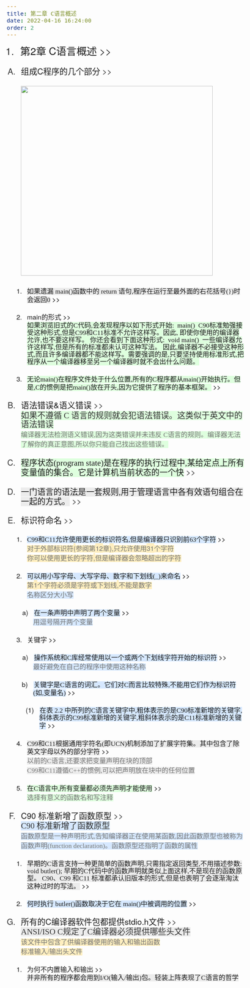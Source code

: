 ```yaml
---
title: 第二章 C语言概述
date: 2022-04-16 16:24:00
order: 2
---
```


<html><head><meta http-equiv="Content-Type" content="text/html; charset=utf-8" /><meta http-equiv="Content-Style-Type" content="text/css" /><meta name="generator" content="Aspose.Words for .NET 22.1.0" /><title></title></head><body style="font-family:'Helvetica Neue'; font-size:13pt"><div><ol type="1" style="margin:0pt; padding-left:0pt"><li style="margin-left:20pt; line-height:110%; padding-left:6.5pt; font-size:20pt; color:#323232"><a name="_Ref4C93E3A8"><span style="font-family:'Times New Roman'">第</span><span>2</span><span style="font-family:'Times New Roman'">章 </span><span>C</span><span style="font-family:'Times New Roman'">语言概述</span></a><a href="marginnote3app://note/D57BE358-796C-4663-8A92-A6054C93E3A8" style="text-decoration:none"><span style="font-family:'Times New Roman'; color:#323232; -aw-import:spaces">&#xa0;</span><span style="color:#323232">&gt;&gt;</span></a><span style="-aw-bookmark-end:_Ref4C93E3A8"></span></li></ol><p style="margin-top:0pt; margin-left:16pt; margin-bottom:0pt"><span style="color:#737373; -aw-import:ignore">&#xa0;</span></p><ol type="A" style="margin:0pt; padding-left:0pt"><li style="margin-left:21.5pt; line-height:110%; padding-left:6.5pt; font-size:16pt; color:#323232"><a name="_Ref3D1B5DC3"><span style="font-family:'Times New Roman'">组成</span><span>C</span><span style="font-family:'Times New Roman'">程序的几个部分</span></a><a href="marginnote3app://note/74CC9900-CE68-4BD9-BC11-92F33D1B5DC3" style="text-decoration:none"><span style="font-family:'Times New Roman'; color:#323232; -aw-import:spaces">&#xa0;</span><span style="color:#323232">&gt;&gt;</span></a><span style="-aw-bookmark-end:_Ref3D1B5DC3"></span></li></ol><p style="margin-top:0pt; margin-left:28pt; margin-bottom:0pt"><br /><img src="https://static.ooowl.fun/s/ur34ve" width="502" height="496" alt="" style="-aw-left-pos:0pt; -aw-rel-hpos:column; -aw-rel-vpos:paragraph; -aw-top-pos:0pt; -aw-wrap-type:inline" /><span style="color:#737373; -aw-import:ignore">&#xa0;</span></p><p style="margin-top:0pt; margin-left:28pt; margin-bottom:0pt"><span style="color:#737373; -aw-import:ignore">&#xa0;</span></p><ol type="1" style="margin:0pt; padding-left:0pt"><li style="margin-left:33.5pt; line-height:110%; padding-left:6.5pt"><a name="_RefE7E6A407"><span style="font-family:'Times New Roman'; background-color:#ececec">如果遗漏 </span><span style="font-family:Georgia; background-color:#ececec">main()</span><span style="font-family:'Times New Roman'; background-color:#ececec">函数中的 </span><span style="font-family:Georgia; background-color:#ececec">return </span><span style="font-family:'Times New Roman'; background-color:#ececec">语句</span><span style="font-family:Georgia; background-color:#ececec">,</span><span style="font-family:'Times New Roman'; background-color:#ececec">程序在运行至最外面的右花括号</span><span style="font-family:Georgia; background-color:#ececec">(})</span><span style="font-family:'Times New Roman'; background-color:#ececec">时会返回</span><span style="font-family:Georgia; background-color:#ececec">0</span></a><a href="marginnote3app://note/B3B0E236-19EF-441B-BE4C-3232E7E6A407" style="text-decoration:none"><span style="color:#000000; -aw-import:spaces">&#xa0;</span><span style="color:#000000">&gt;&gt;</span></a><span style="-aw-bookmark-end:_RefE7E6A407"></span></li></ol><p style="margin-top:0pt; margin-left:40pt; margin-bottom:0pt"><span style="color:#737373; -aw-import:ignore">&#xa0;</span></p><ol start="2" type="1" style="margin:0pt; padding-left:0pt"><li style="margin-left:33.5pt; line-height:110%; padding-left:6.5pt"><a name="_Ref1925AA40"><span>main</span><span style="font-family:'Times New Roman'">的形式</span></a><a href="marginnote3app://note/6AD56F16-4146-466A-8735-CD2F1925AA40" style="text-decoration:none"><span style="font-family:'Times New Roman'; color:#000000; -aw-import:spaces">&#xa0;</span><span style="color:#000000">&gt;&gt;</span></a><br /><span style="font-family:'Times New Roman'; background-color:#deffde">如果浏览旧式的</span><span style="font-family:Georgia; background-color:#deffde">C</span><span style="font-family:'Times New Roman'; background-color:#deffde">代码</span><span style="font-family:Georgia; background-color:#deffde">,</span><span style="font-family:'Times New Roman'; background-color:#deffde">会发现程序以如下形式开始</span><span style="font-family:Georgia; background-color:#deffde">:</span><span style="font-family:Georgia; background-color:#deffde; -aw-import:spaces">&#xa0; </span><span style="font-family:Georgia; background-color:#deffde">main()</span><span style="font-family:Georgia; background-color:#deffde; -aw-import:spaces">&#xa0; </span><span style="font-family:Georgia; background-color:#deffde">C90</span><span style="font-family:'Times New Roman'; background-color:#deffde">标准勉强接受这种形式</span><span style="font-family:Georgia; background-color:#deffde">,</span><span style="font-family:'Times New Roman'; background-color:#deffde">但是</span><span style="font-family:Georgia; background-color:#deffde">C99</span><span style="font-family:'Times New Roman'; background-color:#deffde">和</span><span style="font-family:Georgia; background-color:#deffde">C11</span><span style="font-family:'Times New Roman'; background-color:#deffde">标准不允许这样写。因此</span><span style="font-family:Georgia; background-color:#deffde">, </span><span style="font-family:'Times New Roman'; background-color:#deffde">即使你使用的编译器允许</span><span style="font-family:Georgia; background-color:#deffde">,</span><span style="font-family:'Times New Roman'; background-color:#deffde">也不要这样写。 你还会看到下面这种形式</span><span style="font-family:Georgia; background-color:#deffde">:</span><span style="font-family:Georgia; background-color:#deffde; -aw-import:spaces">&#xa0; </span><span style="font-family:Georgia; background-color:#deffde">void main()</span><span style="font-family:Georgia; background-color:#deffde; -aw-import:spaces">&#xa0; </span><span style="font-family:'Times New Roman'; background-color:#deffde">一些编译器允许这样写</span><span style="font-family:Georgia; background-color:#deffde">,</span><span style="font-family:'Times New Roman'; background-color:#deffde">但是所有的标准都未认可这种写法。 因此</span><span style="font-family:Georgia; background-color:#deffde">,</span><span style="font-family:'Times New Roman'; background-color:#deffde">编译器不必接受这种形式</span><span style="font-family:Georgia; background-color:#deffde">,</span><span style="font-family:'Times New Roman'; background-color:#deffde">而且许多编译器都不能这样写。需要强调的是</span><span style="font-family:Georgia; background-color:#deffde">,</span><span style="font-family:'Times New Roman'; background-color:#deffde">只要坚持使用标准形式</span><span style="font-family:Georgia; background-color:#deffde">,</span><span style="font-family:'Times New Roman'; background-color:#deffde">把程序从一个编译器移至另一个编译器时就不会出什么问题。</span><span style="-aw-bookmark-end:_Ref1925AA40"></span></li></ol><p style="margin-top:0pt; margin-left:40pt; margin-bottom:0pt"><span style="color:#737373; -aw-import:ignore">&#xa0;</span></p><ol start="3" type="1" style="margin:0pt; padding-left:0pt"><li style="margin-left:33.5pt; line-height:110%; padding-left:6.5pt"><a name="_Ref6EFFE55B"><span style="font-family:'Times New Roman'; background-color:#deffde">无论</span><span style="font-family:Georgia; background-color:#deffde">main()</span><span style="font-family:'Times New Roman'; background-color:#deffde">在程序文件处于什么位置</span><span style="font-family:Georgia; background-color:#deffde">,</span><span style="font-family:'Times New Roman'; background-color:#deffde">所有的</span><span style="font-family:Georgia; background-color:#deffde">C</span><span style="font-family:'Times New Roman'; background-color:#deffde">程序都从</span><span style="font-family:Georgia; background-color:#deffde">main()</span><span style="font-family:'Times New Roman'; background-color:#deffde">开始执行。但是</span><span style="font-family:Georgia; background-color:#deffde">,C</span><span style="font-family:'Times New Roman'; background-color:#deffde">的惯例是把</span><span style="font-family:Georgia; background-color:#deffde">main()</span><span style="font-family:'Times New Roman'; background-color:#deffde">放在开头</span><span style="font-family:Georgia; background-color:#deffde">,</span><span style="font-family:'Times New Roman'; background-color:#deffde">因为它提供了程序的基本框架。</span></a><a href="marginnote3app://note/A4494088-62CB-48E4-8C8E-EC9B6EFFE55B" style="text-decoration:none"><span style="font-family:'Times New Roman'; color:#000000; -aw-import:spaces">&#xa0;</span><span style="color:#000000">&gt;&gt;</span></a><span style="-aw-bookmark-end:_Ref6EFFE55B"></span></li></ol><p style="margin-top:0pt; margin-left:40pt; margin-bottom:0pt"><span style="color:#737373; -aw-import:ignore">&#xa0;</span></p><ol start="2" type="A" style="margin:0pt; padding-left:0pt"><li style="margin-left:21.5pt; line-height:110%; padding-left:6.5pt; font-size:16pt; color:#323232"><a name="_Ref86A3FB83"><span style="font-family:'Times New Roman'">语法错误</span><span>&amp;</span><span style="font-family:'Times New Roman'">语义错误</span></a><a href="marginnote3app://note/512A6032-7FCC-4DE0-9483-7C7B86A3FB83" style="text-decoration:none"><span style="font-family:'Times New Roman'; color:#323232; -aw-import:spaces">&#xa0;</span><span style="color:#323232">&gt;&gt;</span></a><br /><span style="font-family:'Times New Roman'; background-color:#deffde">如果不遵循 </span><span style="font-family:Georgia; background-color:#deffde">C </span><span style="font-family:'Times New Roman'; background-color:#deffde">语言的规则就会犯语法错误。这类似于英文中的语法错误</span><span style="-aw-bookmark-end:_Ref86A3FB83"></span></li></ol><p style="margin-top:0pt; margin-left:28pt; margin-bottom:0pt"><span style="font-family:'Times New Roman'; color:#737373; background-color:#deffde">编译器无法检测语义错误</span><span style="font-family:Georgia; color:#737373; background-color:#deffde">,</span><span style="font-family:'Times New Roman'; color:#737373; background-color:#deffde">因为这类错误并未违反 </span><span style="font-family:Georgia; color:#737373; background-color:#deffde">C</span><span style="font-family:'Times New Roman'; color:#737373; background-color:#deffde">语言的规则。编译器无法了解你的真正意图</span><span style="font-family:Georgia; color:#737373; background-color:#deffde">,</span><span style="font-family:'Times New Roman'; color:#737373; background-color:#deffde">所以你只能自己找出这些错误。</span></p><p style="margin-top:0pt; margin-left:28pt; margin-bottom:0pt"><span style="color:#737373; -aw-import:ignore">&#xa0;</span></p><ol start="3" type="A" style="margin:0pt; padding-left:0pt"><li style="margin-left:21.5pt; line-height:110%; padding-left:6.5pt; font-size:16pt; color:#323232"><a name="_Ref1DFA36F3"><span style="font-family:'Times New Roman'; background-color:#deffde">程序状态</span><span style="font-family:Georgia; background-color:#deffde">(program state)</span><span style="font-family:'Times New Roman'; background-color:#deffde">是在程序的执行过程中</span><span style="font-family:Georgia; background-color:#deffde">,</span><span style="font-family:'Times New Roman'; background-color:#deffde">某给定点上所有变量值的集合。它是计算机当前状态的一个快</span></a><a href="marginnote3app://note/41F79200-5ED7-4619-A34C-A1801DFA36F3" style="text-decoration:none"><span style="font-family:'Times New Roman'; color:#323232; -aw-import:spaces">&#xa0;</span><span style="color:#323232">&gt;&gt;</span></a><span style="-aw-bookmark-end:_Ref1DFA36F3"></span></li></ol><p style="margin-top:0pt; margin-left:28pt; margin-bottom:0pt"><span style="color:#737373; -aw-import:ignore">&#xa0;</span></p><ol start="4" type="A" style="margin:0pt; padding-left:0pt"><li style="margin-left:21.5pt; line-height:110%; padding-left:6.5pt; font-size:16pt; color:#323232"><a name="_Ref547202E3"><span style="font-family:'Times New Roman'; background-color:#ececec">一门语言的语法是一套规则</span><span style="font-family:Georgia; background-color:#ececec">,</span><span style="font-family:'Times New Roman'; background-color:#ececec">用于管理语言中各有效语句组合在一起的方式。</span></a><a href="marginnote3app://note/9D6634DB-A4D5-4289-A163-4CB5547202E3" style="text-decoration:none"><span style="font-family:'Times New Roman'; color:#323232; -aw-import:spaces">&#xa0;</span><span style="color:#323232">&gt;&gt;</span></a><span style="-aw-bookmark-end:_Ref547202E3"></span></li></ol><p style="margin-top:0pt; margin-left:28pt; margin-bottom:0pt"><span style="color:#737373; -aw-import:ignore">&#xa0;</span></p><ol start="5" type="A" style="margin:0pt; padding-left:0pt"><li style="margin-left:21.5pt; line-height:110%; padding-left:6.5pt; font-size:16pt; color:#323232"><a name="_RefD71AA2EB"><span style="font-family:'Times New Roman'">标识符命名</span></a><a href="marginnote3app://note/076B29A6-22B3-4A40-9E01-8A9AD71AA2EB" style="text-decoration:none"><span style="font-family:'Times New Roman'; color:#323232; -aw-import:spaces">&#xa0;</span><span style="color:#323232">&gt;&gt;</span></a><span style="-aw-bookmark-end:_RefD71AA2EB"></span></li></ol><p style="margin-top:0pt; margin-left:28pt; margin-bottom:0pt"><span style="color:#737373; -aw-import:ignore">&#xa0;</span></p><ol type="1" style="margin:0pt; padding-left:0pt"><li style="margin-left:33.5pt; line-height:110%; padding-left:6.5pt"><a name="_Ref942070E9"><span style="font-family:Georgia; background-color:#d6e8ff">C99</span><span style="font-family:'Times New Roman'; background-color:#d6e8ff">和</span><span style="font-family:Georgia; background-color:#d6e8ff">C11</span><span style="font-family:'Times New Roman'; background-color:#d6e8ff">允许使用更长的标识符名</span><span style="font-family:Georgia; background-color:#d6e8ff">,</span><span style="font-family:'Times New Roman'; background-color:#d6e8ff">但是编译器只识别前</span><span style="font-family:Georgia; background-color:#d6e8ff">63</span><span style="font-family:'Times New Roman'; background-color:#d6e8ff">个字符</span></a><a href="marginnote3app://note/845DB650-9A15-4D59-AB10-04F5942070E9" style="text-decoration:none"><span style="font-family:'Times New Roman'; color:#000000; -aw-import:spaces">&#xa0;</span><span style="color:#000000">&gt;&gt;</span></a><span style="-aw-bookmark-end:_Ref942070E9"></span></li></ol><p style="margin-top:0pt; margin-left:40pt; margin-bottom:0pt"><span style="font-family:'Times New Roman'; color:#737373; background-color:#ffeebf">对于外部标识符</span><span style="color:#737373; background-color:#ffeebf">(</span><span style="font-family:'Times New Roman'; color:#737373; background-color:#ffeebf">参阅第</span><span style="color:#737373; background-color:#ffeebf">12</span><span style="font-family:'Times New Roman'; color:#737373; background-color:#ffeebf">章</span><span style="color:#737373; background-color:#ffeebf">),</span><span style="font-family:'Times New Roman'; color:#737373; background-color:#ffeebf">只允许使用</span><span style="color:#737373; background-color:#ffeebf">31</span><span style="font-family:'Times New Roman'; color:#737373; background-color:#ffeebf">个字符</span><br /><span style="font-family:'Times New Roman'; color:#737373; background-color:#ffeebf">你可以使用更长的字符</span><span style="color:#737373; background-color:#ffeebf">,</span><span style="font-family:'Times New Roman'; color:#737373; background-color:#ffeebf">但是编译器会忽略超出的字符</span></p><p style="margin-top:0pt; margin-left:40pt; margin-bottom:0pt"><span style="color:#737373; -aw-import:ignore">&#xa0;</span></p><ol start="2" type="1" style="margin:0pt; padding-left:0pt"><li style="margin-left:33.5pt; line-height:110%; padding-left:6.5pt"><a name="_Ref34BF5342"><span style="font-family:'Times New Roman'; background-color:#d6e8ff">可以用小写字母、大写字母、数字和下划线</span><span style="font-family:Georgia; background-color:#d6e8ff">(_)</span><span style="font-family:'Times New Roman'; background-color:#d6e8ff">来命名</span></a><a href="marginnote3app://note/3F80D0D5-140C-445D-88A3-6C3834BF5342" style="text-decoration:none"><span style="font-family:'Times New Roman'; color:#000000; -aw-import:spaces">&#xa0;</span><span style="color:#000000">&gt;&gt;</span></a><span style="-aw-bookmark-end:_Ref34BF5342"></span></li></ol><p style="margin-top:0pt; margin-left:40pt; margin-bottom:0pt"><span style="font-family:'Times New Roman'; color:#737373; background-color:#ffeebf">第</span><span style="color:#737373; background-color:#ffeebf">1</span><span style="font-family:'Times New Roman'; color:#737373; background-color:#ffeebf">个字符必须是字符或下划线</span><span style="color:#737373; background-color:#ffeebf">,</span><span style="font-family:'Times New Roman'; color:#737373; background-color:#ffeebf">不能是数字</span><br /><span style="font-family:'Times New Roman'; color:#737373; background-color:#d6e8ff">名称区分大小写</span></p><p style="margin-top:0pt; margin-left:40pt; margin-bottom:0pt"><span style="color:#737373; -aw-import:ignore">&#xa0;</span></p><p style="margin-top:0pt; margin-left:52pt; margin-bottom:0pt; text-indent:-21.6pt; line-height:110%; -aw-import:list-item; -aw-list-level-number:3; -aw-list-number-format:'%3)'; -aw-list-number-styles:'lowerLetter'; -aw-list-number-values:'1'; -aw-list-padding-sml:11.5pt"><span style="-aw-import:ignore"><span>a)</span><span style="width:11.5pt; font:7pt 'Times New Roman'; display:inline-block; -aw-import:spaces">&#xa0;&#xa0;&#xa0;&#xa0;&#xa0;&#xa0;&#xa0; </span></span><a name="_RefA250CF0A"><span style="font-family:'Times New Roman'; background-color:#d6e8ff">在一条声明中声明了两个变量</span></a><a href="marginnote3app://note/8D140001-744C-4282-AB30-8F4CA250CF0A" style="text-decoration:none"><span style="font-family:'Times New Roman'; color:#000000; -aw-import:spaces">&#xa0;</span><span style="color:#000000">&gt;&gt;</span></a><span style="-aw-bookmark-end:_RefA250CF0A"></span></p><p style="margin-top:0pt; margin-left:52pt; margin-bottom:0pt"><span style="font-family:'Times New Roman'; color:#737373; background-color:#d6e8ff">用逗号隔开两个变量</span></p><p style="margin-top:0pt; margin-left:52pt; margin-bottom:0pt"><span style="color:#737373; -aw-import:ignore">&#xa0;</span></p><ol start="3" type="1" style="margin:0pt; padding-left:0pt"><li style="margin-left:33.5pt; line-height:110%; padding-left:6.5pt"><a name="_Ref37B8F83F"><span style="font-family:'Times New Roman'">关键字</span></a><a href="marginnote3app://note/2C5BBD58-0882-4142-80EA-DC3C37B8F83F" style="text-decoration:none"><span style="font-family:'Times New Roman'; color:#000000; -aw-import:spaces">&#xa0;</span><span style="color:#000000">&gt;&gt;</span></a><span style="-aw-bookmark-end:_Ref37B8F83F"></span></li></ol><p style="margin-top:0pt; margin-left:40pt; margin-bottom:0pt"><span style="color:#737373; -aw-import:ignore">&#xa0;</span></p><p style="margin-top:0pt; margin-left:52pt; margin-bottom:0pt; text-indent:-21.6pt; line-height:110%; -aw-import:list-item; -aw-list-level-number:3; -aw-list-number-format:'%3)'; -aw-list-number-styles:'lowerLetter'; -aw-list-number-values:'1'; -aw-list-padding-sml:11.5pt"><span style="-aw-import:ignore"><span>a)</span><span style="width:11.5pt; font:7pt 'Times New Roman'; display:inline-block; -aw-import:spaces">&#xa0;&#xa0;&#xa0;&#xa0;&#xa0;&#xa0;&#xa0; </span></span><a name="_Ref3428E8FE"><span style="font-family:'Times New Roman'; background-color:#d6e8ff">操作系统和</span><span style="font-family:Georgia; background-color:#d6e8ff">C</span><span style="font-family:'Times New Roman'; background-color:#d6e8ff">库经常使用以一个或两个下划线字符开始的标识符</span></a><a href="marginnote3app://note/09BAB377-BD92-40DB-AA4C-C8F23428E8FE" style="text-decoration:none"><span style="font-family:'Times New Roman'; color:#000000; -aw-import:spaces">&#xa0;</span><span style="color:#000000">&gt;&gt;</span></a><span style="-aw-bookmark-end:_Ref3428E8FE"></span></p><p style="margin-top:0pt; margin-left:52pt; margin-bottom:0pt"><span style="font-family:'Times New Roman'; color:#737373; background-color:#d6e8ff">最好避免在自己的程序中使用这种名称</span></p><p style="margin-top:0pt; margin-left:52pt; margin-bottom:0pt"><span style="color:#737373; -aw-import:ignore">&#xa0;</span></p><p style="margin-top:0pt; margin-left:52pt; margin-bottom:0pt; text-indent:-22.33pt; line-height:110%; -aw-import:list-item; -aw-list-level-number:3; -aw-list-number-format:'%3)'; -aw-list-number-styles:'lowerLetter'; -aw-list-number-values:'2'; -aw-list-padding-sml:11.5pt"><span style="-aw-import:ignore"><span>b)</span><span style="width:11.5pt; font:7pt 'Times New Roman'; display:inline-block; -aw-import:spaces">&#xa0;&#xa0;&#xa0;&#xa0;&#xa0;&#xa0;&#xa0; </span></span><a name="_Ref672841B7"><span style="font-family:'Times New Roman'; background-color:#d6e8ff">关键字是</span><span style="font-family:Georgia; background-color:#d6e8ff">C</span><span style="font-family:'Times New Roman'; background-color:#d6e8ff">语言的词汇。它们对</span><span style="font-family:Georgia; background-color:#d6e8ff">C</span><span style="font-family:'Times New Roman'; background-color:#d6e8ff">而言比较特殊</span><span style="font-family:Georgia; background-color:#d6e8ff">,</span><span style="font-family:'Times New Roman'; background-color:#d6e8ff">不能用它们作为标识符</span><span style="font-family:Georgia; background-color:#d6e8ff">(</span><span style="font-family:'Times New Roman'; background-color:#d6e8ff">如</span><span style="font-family:Georgia; background-color:#d6e8ff">,</span><span style="font-family:'Times New Roman'; background-color:#d6e8ff">变量名</span><span style="font-family:Georgia; background-color:#d6e8ff">)</span></a><a href="marginnote3app://note/A92EEFCF-DC62-402C-9B07-727B672841B7" style="text-decoration:none"><span style="color:#000000; -aw-import:spaces">&#xa0;</span><span style="color:#000000">&gt;&gt;</span></a><span style="-aw-bookmark-end:_Ref672841B7"></span></p><p style="margin-top:0pt; margin-left:52pt; margin-bottom:0pt"><span style="color:#737373; -aw-import:ignore">&#xa0;</span></p><p style="margin-top:0pt; margin-left:64pt; margin-bottom:0pt; text-indent:-26.66pt; line-height:110%; -aw-import:list-item; -aw-list-level-number:4; -aw-list-number-format:'(%4)'; -aw-list-number-styles:'decimal'; -aw-list-number-values:'1'; -aw-list-padding-sml:11.5pt"><span style="-aw-import:ignore"><span>(1)</span><span style="width:11.5pt; font:7pt 'Times New Roman'; display:inline-block; -aw-import:spaces">&#xa0;&#xa0;&#xa0;&#xa0;&#xa0;&#xa0;&#xa0; </span></span><a name="_RefC74ECE47"><span style="font-family:'Times New Roman'; background-color:#d6e8ff">在表 </span><span style="font-family:Georgia; background-color:#d6e8ff">2.2 </span><span style="font-family:'Times New Roman'; background-color:#d6e8ff">中所列的</span><span style="font-family:Georgia; background-color:#d6e8ff">C</span><span style="font-family:'Times New Roman'; background-color:#d6e8ff">语言关键字中</span><span style="font-family:Georgia; background-color:#d6e8ff">,</span><span style="font-family:'Times New Roman'; background-color:#d6e8ff">粗体表示的是</span><span style="font-family:Georgia; background-color:#d6e8ff">C90</span><span style="font-family:'Times New Roman'; background-color:#d6e8ff">标准新增的关键字</span><span style="font-family:Georgia; background-color:#d6e8ff">,</span><span style="font-family:'Times New Roman'; background-color:#d6e8ff">斜体表示的</span><span style="font-family:Georgia; background-color:#d6e8ff">C99</span><span style="font-family:'Times New Roman'; background-color:#d6e8ff">标准新增的关键字</span><span style="font-family:Georgia; background-color:#d6e8ff">,</span><span style="font-family:'Times New Roman'; background-color:#d6e8ff">粗斜体表示的是</span><span style="font-family:Georgia; background-color:#d6e8ff">C11</span><span style="font-family:'Times New Roman'; background-color:#d6e8ff">标准新增的关键字</span></a><a href="marginnote3app://note/61CCA20C-E2C2-412B-AA3F-AA33C74ECE47" style="text-decoration:none"><span style="font-family:'Times New Roman'; color:#000000; -aw-import:spaces">&#xa0;</span><span style="color:#000000">&gt;&gt;</span></a><span style="-aw-bookmark-end:_RefC74ECE47"></span></p><p style="margin-top:0pt; margin-left:64pt; margin-bottom:0pt"><span style="color:#737373; -aw-import:ignore">&#xa0;</span></p><ol start="4" type="1" style="margin:0pt; padding-left:0pt"><li style="margin-left:33.5pt; line-height:110%; padding-left:6.5pt"><a name="_Ref6F97F918"><span style="font-family:Georgia; background-color:#ececec">C99</span><span style="font-family:'Times New Roman'; background-color:#ececec">和</span><span style="font-family:Georgia; background-color:#ececec">C11</span><span style="font-family:'Times New Roman'; background-color:#ececec">根据通用字符名</span><span style="font-family:Georgia; background-color:#ececec">(</span><span style="font-family:'Times New Roman'; background-color:#ececec">即</span><span style="font-family:Georgia; background-color:#ececec">UCN)</span><span style="font-family:'Times New Roman'; background-color:#ececec">机制添加了扩展字符集。其中包含了除英文字母以外的部分字符</span></a><a href="marginnote3app://note/4D685CE9-0FFC-4E0A-A4D4-41C36F97F918" style="text-decoration:none"><span style="font-family:'Times New Roman'; color:#000000; -aw-import:spaces">&#xa0;</span><span style="color:#000000">&gt;&gt;</span></a><span style="-aw-bookmark-end:_Ref6F97F918"></span></li></ol><p style="margin-top:0pt; margin-left:40pt; margin-bottom:0pt"><span style="font-family:'Times New Roman'; color:#737373; background-color:#ececec">以前的</span><span style="font-family:Georgia; color:#737373; background-color:#ececec">C</span><span style="font-family:'Times New Roman'; color:#737373; background-color:#ececec">语言</span><span style="font-family:Georgia; color:#737373; background-color:#ececec">,</span><span style="font-family:'Times New Roman'; color:#737373; background-color:#ececec">还要求把变量声明在块的顶部</span><br /><span style="font-family:Georgia; color:#737373; background-color:#ececec">C99</span><span style="font-family:'Times New Roman'; color:#737373; background-color:#ececec">和</span><span style="font-family:Georgia; color:#737373; background-color:#ececec">C11</span><span style="font-family:'Times New Roman'; color:#737373; background-color:#ececec">遵循</span><span style="font-family:Georgia; color:#737373; background-color:#ececec">C++</span><span style="font-family:'Times New Roman'; color:#737373; background-color:#ececec">的惯例</span><span style="font-family:Georgia; color:#737373; background-color:#ececec">,</span><span style="font-family:'Times New Roman'; color:#737373; background-color:#ececec">可以把声明放在块中的任何位置</span></p><p style="margin-top:0pt; margin-left:40pt; margin-bottom:0pt"><span style="color:#737373; -aw-import:ignore">&#xa0;</span></p><ol start="5" type="1" style="margin:0pt; padding-left:0pt"><li style="margin-left:33.5pt; line-height:110%; padding-left:6.5pt"><a name="_Ref91BE5D5F"><span style="font-family:'Times New Roman'; background-color:#deffde">在</span><span style="font-family:Georgia; background-color:#deffde">C</span><span style="font-family:'Times New Roman'; background-color:#deffde">语言中</span><span style="font-family:Georgia; background-color:#deffde">,</span><span style="font-family:'Times New Roman'; background-color:#deffde">所有变量都必须先声明才能使用</span></a><a href="marginnote3app://note/E9B14F30-51F8-4B1E-A248-BCF391BE5D5F" style="text-decoration:none"><span style="font-family:'Times New Roman'; color:#000000; -aw-import:spaces">&#xa0;</span><span style="color:#000000">&gt;&gt;</span></a><span style="-aw-bookmark-end:_Ref91BE5D5F"></span></li></ol><p style="margin-top:0pt; margin-left:40pt; margin-bottom:0pt"><span style="font-family:'Times New Roman'; color:#737373; background-color:#deffde">选择有意义的函数名和写注释</span></p><p style="margin-top:0pt; margin-left:40pt; margin-bottom:0pt"><span style="color:#737373; -aw-import:ignore">&#xa0;</span></p><ol start="6" type="A" style="margin:0pt; padding-left:0pt"><li style="margin-left:21.5pt; line-height:110%; padding-left:6.5pt; font-size:16pt; color:#323232"><a name="_RefA87DCE86"><span>C90 </span><span style="font-family:'Times New Roman'">标准新增了函数原型</span></a><a href="marginnote3app://note/6F7A1E15-E771-4F75-84A2-AB9DA87DCE86" style="text-decoration:none"><span style="font-family:'Times New Roman'; color:#323232; -aw-import:spaces">&#xa0;</span><span style="color:#323232">&gt;&gt;</span></a><br /><span style="font-family:Georgia; background-color:#d6e8ff">C90 </span><span style="font-family:'Times New Roman'; background-color:#d6e8ff">标准新增了函数原型</span><span style="-aw-bookmark-end:_RefA87DCE86"></span></li></ol><p style="margin-top:0pt; margin-left:28pt; margin-bottom:0pt"><span style="font-family:'Times New Roman'; color:#737373; background-color:#d6e8ff">函数原型是一种声明形式</span><span style="font-family:Georgia; color:#737373; background-color:#d6e8ff">,</span><span style="font-family:'Times New Roman'; color:#737373; background-color:#d6e8ff">告知编译器正在使用某函数</span><span style="font-family:Georgia; color:#737373; background-color:#d6e8ff">,</span><span style="font-family:'Times New Roman'; color:#737373; background-color:#d6e8ff">因此函数原型也被称为函数声明</span><span style="font-family:Georgia; color:#737373; background-color:#d6e8ff">(function declaration)</span><span style="font-family:'Times New Roman'; color:#737373; background-color:#d6e8ff">。函数原型还指明了函数的属性</span></p><p style="margin-top:0pt; margin-left:28pt; margin-bottom:0pt"><span style="color:#737373; -aw-import:ignore">&#xa0;</span></p><ol type="1" style="margin:0pt; padding-left:0pt"><li style="margin-left:33.5pt; line-height:110%; padding-left:6.5pt"><a name="_Ref36A27CDA"><span style="font-family:'Times New Roman'; background-color:#ececec">早期的</span><span style="font-family:Georgia; background-color:#ececec">C</span><span style="font-family:'Times New Roman'; background-color:#ececec">语言支持一种更简单的函数声明</span><span style="font-family:Georgia; background-color:#ececec">,</span><span style="font-family:'Times New Roman'; background-color:#ececec">只需指定返回类型</span><span style="font-family:Georgia; background-color:#ececec">,</span><span style="font-family:'Times New Roman'; background-color:#ececec">不用描述参数</span><span style="font-family:Georgia; background-color:#ececec">: void butler(); </span><span style="font-family:'Times New Roman'; background-color:#ececec">早期的</span><span style="font-family:Georgia; background-color:#ececec">C</span><span style="font-family:'Times New Roman'; background-color:#ececec">代码中的函数声明就类似上面这样</span><span style="font-family:Georgia; background-color:#ececec">,</span><span style="font-family:'Times New Roman'; background-color:#ececec">不是现在的函数原型。 </span><span style="font-family:Georgia; background-color:#ececec">C90</span><span style="font-family:'Times New Roman'; background-color:#ececec">、</span><span style="font-family:Georgia; background-color:#ececec">C99 </span><span style="font-family:'Times New Roman'; background-color:#ececec">和</span><span style="font-family:Georgia; background-color:#ececec">C11 </span><span style="font-family:'Times New Roman'; background-color:#ececec">标准都承认旧版本的形式</span><span style="font-family:Georgia; background-color:#ececec">,</span><span style="font-family:'Times New Roman'; background-color:#ececec">但是也表明了会逐渐淘汰这种过时的写法。</span></a><a href="marginnote3app://note/84667893-7294-4BDD-B97F-4D0536A27CDA" style="text-decoration:none"><span style="font-family:'Times New Roman'; color:#000000; -aw-import:spaces">&#xa0;</span><span style="color:#000000">&gt;&gt;</span></a><span style="-aw-bookmark-end:_Ref36A27CDA"></span></li></ol><p style="margin-top:0pt; margin-left:40pt; margin-bottom:0pt"><span style="color:#737373; -aw-import:ignore">&#xa0;</span></p><ol start="2" type="1" style="margin:0pt; padding-left:0pt"><li style="margin-left:33.5pt; line-height:110%; padding-left:6.5pt"><a name="_RefA2922834"><span style="font-family:'Times New Roman'; background-color:#d6e8ff">何时执行 </span><span style="font-family:Georgia; background-color:#d6e8ff">butler()</span><span style="font-family:'Times New Roman'; background-color:#d6e8ff">函数取决于它在 </span><span style="font-family:Georgia; background-color:#d6e8ff">main()</span><span style="font-family:'Times New Roman'; background-color:#d6e8ff">中被调用的位置</span></a><a href="marginnote3app://note/FF075DCF-5F3A-4A5D-AFF4-1F03A2922834" style="text-decoration:none"><span style="font-family:'Times New Roman'; color:#000000; -aw-import:spaces">&#xa0;</span><span style="color:#000000">&gt;&gt;</span></a><span style="-aw-bookmark-end:_RefA2922834"></span></li></ol><p style="margin-top:0pt; margin-left:40pt; margin-bottom:0pt"><span style="color:#737373; -aw-import:ignore">&#xa0;</span></p><ol start="7" type="A" style="margin:0pt; padding-left:0pt"><li style="margin-left:21.5pt; line-height:110%; padding-left:6.5pt; font-size:16pt; color:#323232"><a name="_Ref6ED5FB93"><span style="font-family:'Times New Roman'">所有的</span><span>C</span><span style="font-family:'Times New Roman'">编译器软件包都提供</span><span>stdio.h</span><span style="font-family:'Times New Roman'">文件</span></a><a href="marginnote3app://note/141EA75A-3ECE-4E56-A86A-18116ED5FB93" style="text-decoration:none"><span style="font-family:'Times New Roman'; color:#323232; -aw-import:spaces">&#xa0;</span><span style="color:#323232">&gt;&gt;</span></a><br /><span style="font-family:Georgia; background-color:#ececec">ANSI/ISO C</span><span style="font-family:'Times New Roman'; background-color:#ececec">规定了</span><span style="font-family:Georgia; background-color:#ececec">C</span><span style="font-family:'Times New Roman'; background-color:#ececec">编译器必须提供哪些头文件</span><span style="-aw-bookmark-end:_Ref6ED5FB93"></span></li></ol><p style="margin-top:0pt; margin-left:28pt; margin-bottom:0pt"><span style="font-family:'Times New Roman'; color:#737373; background-color:#ffeebf">该文件中包含了供编译器使用的输入和输出函数</span><br /><span style="font-family:'Times New Roman'; color:#737373; background-color:#ffeebf">标准输入</span><span style="color:#737373; background-color:#ffeebf">/</span><span style="font-family:'Times New Roman'; color:#737373; background-color:#ffeebf">输出头文件</span></p><p style="margin-top:0pt; margin-left:28pt; margin-bottom:0pt"><span style="color:#737373; -aw-import:ignore">&#xa0;</span></p><ol type="1" style="margin:0pt; padding-left:0pt"><li style="margin-left:33.5pt; line-height:110%; padding-left:6.5pt"><a name="_Ref78CBBE20"><span style="font-family:'Times New Roman'">为何不内置输入和输出</span></a><a href="marginnote3app://note/145C5310-DB71-4B97-816A-9C6078CBBE20" style="text-decoration:none"><span style="font-family:'Times New Roman'; color:#000000; -aw-import:spaces">&#xa0;</span><span style="color:#000000">&gt;&gt;</span></a><br /><span style="font-family:'Times New Roman'; background-color:#ececec">并非所有的程序都会用到</span><span style="font-family:Georgia; background-color:#ececec">I/O(</span><span style="font-family:'Times New Roman'; background-color:#ececec">输入</span><span style="font-family:Georgia; background-color:#ececec">/</span><span style="font-family:'Times New Roman'; background-color:#ececec">输出</span><span style="font-family:Georgia; background-color:#ececec">)</span><span style="font-family:'Times New Roman'; background-color:#ececec">包。轻装上阵表现了</span><span style="font-family:Georgia; background-color:#ececec">C</span><span style="font-family:'Times New Roman'; background-color:#ececec">语言的哲学</span><span style="-aw-bookmark-end:_Ref78CBBE20"></span></li></ol><p style="margin-top:0pt; margin-left:40pt; margin-bottom:0pt"><span style="color:#737373; -aw-import:ignore">&#xa0;</span></p></div></body></html>


